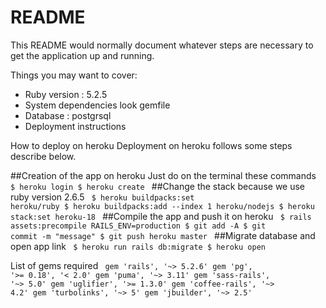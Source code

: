 # README

This README would normally document whatever steps are necessary to get the
application up and running.

Things you may want to cover:

* Ruby version : 5.2.5
* System dependencies look gemfile
* Database : postgrsql
* Deployment instructions

How to deploy on heroku
Deployment on heroku follows some steps describe below.

##Creation of the app on heroku
Just do on the terminal these commands
<code>
  $ heroku login
  $ heroku create
</code>
##Change the stack because we use ruby version 2.6.5
<code>
  $ heroku buildpacks:set heroku/ruby
  $ heroku buildpacks:add --index 1 heroku/nodejs
  $ heroku stack:set heroku-18
</code>
##Compile the app and push it on heroku
<code>
  $ rails assets:precompile RAILS_ENV=production
  $ git add -A
  $ git commit -m "message"
  $ git push heroku master
</code>
##Migrate database and open app link
<code>
  $ heroku run rails db:migrate
  $ heroku open
</code>

List of gems required
<code>
  gem 'rails', '~> 5.2.6'
  gem 'pg', '>= 0.18', '< 2.0'
  gem 'puma', '~> 3.11'
  gem 'sass-rails', '~> 5.0'
  gem 'uglifier', '>= 1.3.0'
  gem 'coffee-rails', '~> 4.2'
  gem 'turbolinks', '~> 5'
  gem 'jbuilder', '~> 2.5'
</code>
